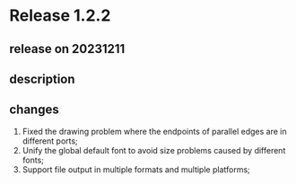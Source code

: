 # Release 1.2.2

## release on 20231211
## description
## changes
1. Fixed the drawing problem where the endpoints of parallel edges are in different ports;
2. Unify the global default font to avoid size problems caused by different fonts;
3. Support file output in multiple formats and multiple platforms;

